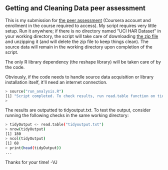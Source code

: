 Getting and Cleaning Data peer assessment
------------------------------------------

This is my submission for [the peer assessment](https://class.coursera.org/getdata-002/human_grading/view/courses/972080/assessments/3/submissions) (Coursera account and enrollment in the course required to access). My script requires very little setup. Run it anywhere; if there is no directory named "UCI HAR Dataset" in your working directory, the script will take care of downloading [the zip file](https://d396qusza40orc.cloudfront.net/getdata%2Fprojectfiles%2FUCI%20HAR%20Dataset.zip) and unzipping it (and will delete the zip file to keep things clean). The source data will remain in the working directory upon completion of the script.

The only R library dependency (the reshape library) will be taken care of by the code.

Obviously, if the code needs to handle source data acquisition or library installation itself, it'll need an internet connection.

```bash
> source("run_analysis.R")
[1] "Script completed. To check results, run read.table function on tidyoutput.txt"
>
```

The results are outputted to tidyoutput.txt. To test the output, consider running the following checks in the same working directory:

```bash
> tidyOutput <- read.table("tidyoutput.txt")
> nrow(tidyOutput)
[1] 180
> ncol(tidyOutput)
[1] 68
> print(head(tidyOutput))
...
```

Thanks for your time!
-VJ
